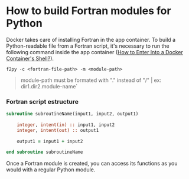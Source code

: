 # How to build Fortran modules for Python
Docker takes care of installing Fortran in the app container. To build a Python-readable file from a Fortran script, it's necessary to run the following command inside the app container ([How to Enter Into a Docker Container's Shell?](https://kodekloud.com/blog/docker-exec/#)).
```
f2py -c <fortran-file-path> -m <module-path> 
```
> module-path must be formated with "." instead of "/" | ex: dir1.dir2.module-name`

### Fortran script estructure
```fortran
subroutine subroutineName(input1, input2, output1)
    
    integer, intent(in) :: input1, input2
    integer, intent(out) :: output1
    
    output1 = input1 + input2
    
end subroutine subroutineName
```
Once a Fortran module is created, you can access its functions as you would with a regular Python module.